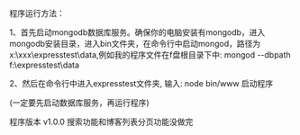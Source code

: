 程序运行方法：

1、首先启动mongodb数据库服务。确保你的电脑安装有mongodb，进入mongodb安装目录，进入bin文件夹，在命令行中启动mongod，路径为x:\xxx\expresstest\data,例如我的程序文件在f盘根目录下中:  mongod --dbpath f:\expresstest\data

2、然后在命令行中进入expresstest文件夹, 输入: node bin/www 启动程序

(一定要先启动数据库服务，再运行程序)

程序版本
v1.0.0  搜索功能和博客列表分页功能没做完
